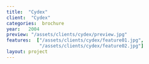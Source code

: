 ```yaml
---
title:  "Cydex"
client:  "Cydex"
categories:  brochure
year:   2004
preview: "/assets/clients/cydex/preview.jpg"
features:  ["/assets/clients/cydex/feature01.jpg",
            "/assets/clients/cydex/feature02.jpg"]
layout: project
---
```

